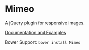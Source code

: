 Mimeo
=====

A jQuery plugin for responsive images.

[Documentation and Examples](http://www.benplum.com/projects/mimeo/)

Bower Support: `bower install Mimeo`